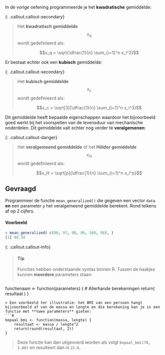 In de vorige oefening programmeerde je het **kwadratische** gemiddelde:

{: .callout.callout-secondary}
> Het **kwadratisch gemiddelde** $$x_q$$ wordt gedefinieerd als:
>
> $$x_q = \sqrt{\dfrac{1}{n} \sum_{i=1}^n x_i^2}$$

Er bestaat echter ook een **kubisch** gemiddelde:

{: .callout.callout-secondary}
> Het **kubisch gemiddelde** $$x_c$$ wordt gedefinieerd als:
>
> $$x_c = \sqrt[3]{\dfrac{1}{n} \sum_{i=1}^n x_i^3}$$

Dit gemiddelde heeft bepaalde eigenschappen waardoor het bijvoorbeeld goed werkt bij het voorspellen van de levensduur van mechanische onderdelen. Dit gemiddelde valt echter nog verder te **veralgemenen**:

{: .callout.callout-danger}
> Het **veralgemeend gemiddelde** of het **Hölder gemiddelde** $$x_H$$ wordt gedefinieerd als:
>
> $$x_H = \sqrt[p]{\dfrac{1}{n} \sum_{i=1}^n x_i^p}$$

## Gevraagd

Programmeer de functie `mean_generalized()` die gegeven een vector `data` **en** een parameter `p` het veralgemeend gemiddelde berekent.
Rond telkens af op 2 cijfers.


#### Voorbeeld

```r
> mean_generalized( c(98, 97, 98, 99, 100, 98), )
[1] 98.34
```

{: .callout.callout-info}
>#### Tip
>
> Functies hebben onderstaande syntax binnen R. Tussen de haakjes kunnen **meerdere** parameters staan:
> ```R
functienaam <- function(parameters) {
    # Allerhande berekeningen
    return( resultaat )
}
```
> Een voorbeeld ter illustratie: het BMI van een persoon hangt bijvoorbeeld af van de massa en lengte en die berekening kan je in een functie met **twee parameters** gieten:
```R
bepaal_bmi <- function(massa, lengte) {
    resultaat <- massa / lengte^2
    return(round(resultaat, 2))
}
```
> Deze functie kan dan uitgevoerd worden als volgt `bepaal_bmi(70, 1.80)` en resulteert dan in `21.6`.

